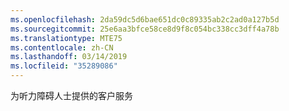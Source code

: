 ```yaml
---
ms.openlocfilehash: 2da59dc5d6bae651dc0c89335ab2c2ad0a127b5d
ms.sourcegitcommit: 25e6aa3bfce58ce8d9f8c054bc338cc3dff4a78b
ms.translationtype: MTE75
ms.contentlocale: zh-CN
ms.lasthandoff: 03/14/2019
ms.locfileid: "35289086"
---
```

为听力障碍人士提供的客户服务
